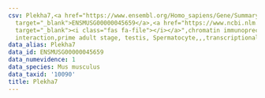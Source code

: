 ```yaml
---
csv: Plekha7,<a href="https://www.ensembl.org/Homo_sapiens/Gene/Summary?db=core;g=ENSMUSG00000045659"
  target="_blank">ENSMUSG00000045659</a>,<a href="https://www.ncbi.nlm.nih.gov/pubmed/25450459"
  target="_blank"><i class="fas fa-file"></i></a>",chromatin immunoprecipitation assay,direct
  interaction,prime adult stage, testis, Spermatocyte,,,transcriptional regulation,
data_alias: Plekha7
data_id: ENSMUSG00000045659
data_numevidence: 1
data_species: Mus musculus
data_taxid: '10090'
title: Plekha7
---
```

